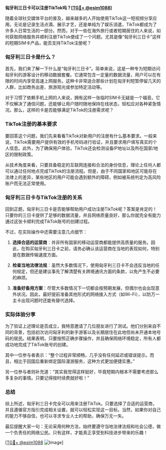 **匈牙利三日卡可以注册TikTok吗？[[TG💪+ @esim1088](https://t.me/s/esim1088)]**

随着全球社交媒体平台的普及，越来越多的人开始使用TikTok这一短视频分享应用。无论是记录生活点滴、展示才艺，还是单纯为了娱乐消遣，TikTok都成为了许多人日常生活的一部分。然而，对于一些在海外旅行或者短期居住的人来说，如何获取网络服务并顺利注册TikTok便成了一个问题。尤其是像“匈牙利三日卡”这样的短期SIM卡产品，能否支持TikTok注册呢？

### 匈牙利三日卡是什么？

首先，我们来了解一下什么是“匈牙利三日卡”。简单来说，这是一种专为短期访问匈牙利的游客设计的移动数据套餐。它通常包含一定量的数据流量，用户可以在有限的时间内享受高速上网服务。这种卡非常适合那些计划在匈牙利短暂停留几天的人群，比如商务出差、旅游观光或参加特定活动等。

对于习惯了依赖手机上网的人来说，拥有这样一张临时SIM卡无疑是一个福音。它不仅解决了通信问题，还能够让用户随时随地保持在线状态，轻松应对各种紧急情况。那么，这样的卡是否能够满足TikTok的注册需求呢？

### TikTok注册的基本要求

要回答这个问题，我们先来看看TikTok对新用户的注册有什么基本要求。一般来说，TikTok需要用户提供有效的手机号码进行验证，并且要求用户填写真实的个人信息。此外，为了确保用户体验，TikTok还会检测设备IP地址以及所在国家/地区的限制政策。

从技术角度来看，只要具备稳定的互联网连接和合法的身份信息，理论上任何人都可以通过任何地点完成TikTok的注册流程。但是，由于不同国家和地区可能存在法律上的差异，某些地区的用户可能会遇到额外的障碍，例如被系统判定为高风险账户而无法正常使用。

### 匈牙利三日卡与TikTok注册的关系

回到正题，匈牙利三日卡是否能够帮助用户成功注册TikTok呢？答案是肯定的！只要你的三日卡提供了足够的数据流量，并且网络质量良好，那么你就完全有能力通过这张卡顺利完成TikTok账号的创建过程。

不过，在实际操作中还需要注意几点细节：

1. **选择合适的运营商**：并非所有国家的移动运营商都能提供高质量的服务。因此，在购买匈牙利三日卡之前，请务必确认该运营商在当地的表现如何，特别是在数据传输速度方面。
   
2. **检查当地法律法规**：虽然大多数情况下，使用匈牙利三日卡不会违反当地的任何规定，但还是建议事先了解清楚有关跨境通讯方面的条款，以免产生不必要的麻烦。

3. **准备好备用方案**：尽管大多数情况下一切都会按预期发展，但偶尔也会出现意外状况。因此，最好提前准备其他形式的网络接入方式（如Wi-Fi），以防万一主卡出现问题时还能有替代选择。

### 实际体验分享

为了验证上述理论是否成立，我特意邀请了几位朋友进行了测试。他们分别来自不同的背景，包括初次访问匈牙利的新手游客以及长期居住在此地但尚未开通本地号码的居民。结果表明，只要按照正确步骤操作，并且确保网络环境稳定，所有人都成功地完成了TikTok账号的创建。

其中一位参与者表示：“整个过程非常顺畅，几乎没有任何延迟或错误提示。而且，相比于回国后重新绑定国际漫游服务，这种方式更加便捷实惠。”

另一位参与者则补充道：“其实我觉得这样挺好，毕竟短期内根本不需要考虑那么多复杂的事情。只要记得按时续费就好啦！”

### 总结

综上所述，匈牙利三日卡完全可以用来注册TikTok。只要选择了合适的运营商，并且遵循官方指引完成相关设置，就可以轻松实现这一目标。当然，如果你对自己的能力不够自信，也可以寻求专业人士的帮助，确保万无一失。

最后提醒大家一句：无论采用何种方法，始终要遵守当地法律法规和社会公德，做一个负责任的网络公民。只有这样，才能真正享受到科技进步带来的乐趣！

[[TG💪+ @esim1088](https://t.me/s/esim1088) ![Image](https://i.postimg.cc/4NQfJmqS/Snipaste-2025-05-13-00-14-12.png)]